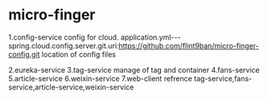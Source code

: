 # micro-finger

1.config-service
  config for cloud.
  application.yml---spring.cloud.config.server.git.uri:https://github.com/flint9ban/micro-finger-config.git location of config files
  
2.eureka-service
3.tag-service
  manage of tag and container
4.fans-service
5.article-service
6.weixin-service
7.web-client
  refrence tag-service,fans-service,article-service,weixin-service
